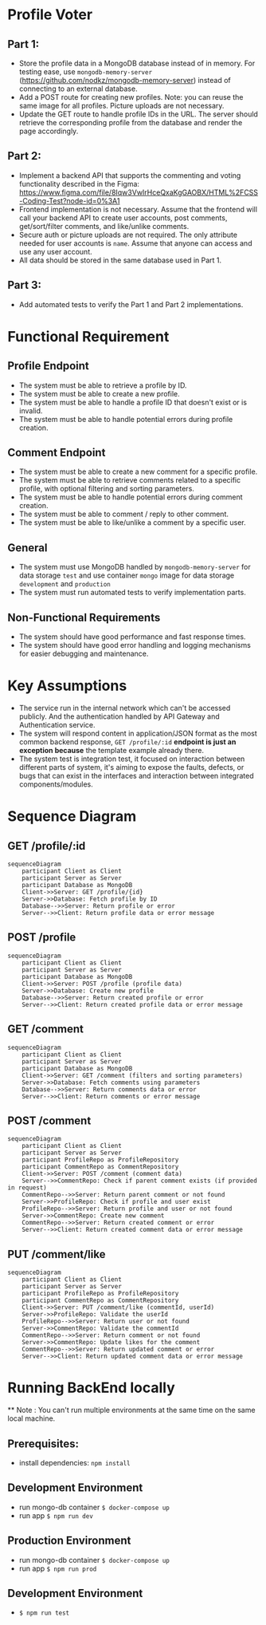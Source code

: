 # Profile Voter
## Part 1:
- Store the profile data in a MongoDB database instead of in memory. For testing ease, use `mongodb-memory-server` (https://github.com/nodkz/mongodb-memory-server) instead of connecting to an external database.
- Add a POST route for creating new profiles. Note: you can reuse the same image for all profiles. Picture uploads are not necessary.
- Update the GET route to handle profile IDs in the URL. The server should retrieve the corresponding profile from the database and render the page accordingly.

## Part 2:
- Implement a backend API that supports the commenting and voting functionality described in the Figma: https://www.figma.com/file/8Iqw3VwIrHceQxaKgGAOBX/HTML%2FCSS-Coding-Test?node-id=0%3A1
- Frontend implementation is not necessary. Assume that the frontend will call your backend API to create user accounts, post comments, get/sort/filter comments, and like/unlike comments.
- Secure auth or picture uploads are not required. The only attribute needed for user accounts is `name`. Assume that anyone can access and use any user account.
- All data should be stored in the same database used in Part 1.

## Part 3:
- Add automated tests to verify the Part 1 and Part 2 implementations.

# Functional Requirement

## Profile Endpoint
- The system must be able to retrieve a profile by ID.
- The system must be able to create a new profile.
- The system must be able to handle a profile ID that doesn't exist or is invalid.
- The system must be able to handle potential errors during profile creation.

## Comment Endpoint
- The system must be able to create a new comment for a specific profile.
- The system must be able to retrieve comments related to a specific profile, with optional filtering and sorting parameters.
- The system must be able to handle potential errors during comment creation.
- The system must be able to comment / reply to other comment.
- The system must be able to like/unlike a comment by a specific user.

## General
- The system must use MongoDB handled by `mongodb-memory-server` for data storage `test` and use container `mongo` image for data storage `development` and `production`
- The system must run automated tests to verify implementation parts.

## Non-Functional Requirements
- The system should have good performance and fast response times.
- The system should have good error handling and logging mechanisms for easier debugging and maintenance.

# Key Assumptions
- The service run in the internal network which can't be accessed publicly. And the authentication handled by API Gateway and Authentication service.
- The system will respond content in application/JSON format as the most common backend response, `GET /profile/:id` **endpoint is just an exception because** the template example already there.
- The system test is integration test, it focused on interaction between different parts of system, it's aiming to expose the faults, defects, or bugs that can exist in the interfaces and interaction between integrated components/modules.

# Sequence Diagram
## GET /profile/:id
```mermaid
sequenceDiagram
    participant Client as Client
    participant Server as Server
    participant Database as MongoDB
    Client->>Server: GET /profile/{id}
    Server->>Database: Fetch profile by ID
    Database-->>Server: Return profile or error
    Server-->>Client: Return profile data or error message
```
## POST /profile
```mermaid
sequenceDiagram
    participant Client as Client
    participant Server as Server
    participant Database as MongoDB
    Client->>Server: POST /profile (profile data)
    Server->>Database: Create new profile
    Database-->>Server: Return created profile or error
    Server-->>Client: Return created profile data or error message
```

## GET /comment
```mermaid
sequenceDiagram
    participant Client as Client
    participant Server as Server
    participant Database as MongoDB
    Client->>Server: GET /comment (filters and sorting parameters)
    Server->>Database: Fetch comments using parameters
    Database-->>Server: Return comments data or error
    Server-->>Client: Return comments or error message
```
## POST /comment
```mermaid
sequenceDiagram
    participant Client as Client
    participant Server as Server
    participant ProfileRepo as ProfileRepository
    participant CommentRepo as CommentRepository
    Client->>Server: POST /comment (comment data)
    Server-->>CommentRepo: Check if parent comment exists (if provided in request)
    CommentRepo-->>Server: Return parent comment or not found
    Server->>ProfileRepo: Check if profile and user exist
    ProfileRepo-->>Server: Return profile and user or not found
    Server->>CommentRepo: Create new comment
    CommentRepo-->>Server: Return created comment or error
    Server-->>Client: Return created comment data or error message
```
## PUT /comment/like
```mermaid
sequenceDiagram
    participant Client as Client
    participant Server as Server
    participant ProfileRepo as ProfileRepository
    participant CommentRepo as CommentRepository
    Client->>Server: PUT /comment/like (commentId, userId)
    Server->>ProfileRepo: Validate the userId
    ProfileRepo-->>Server: Return user or not found
    Server->>CommentRepo: Validate the commentId
    CommentRepo-->>Server: Return comment or not found
    Server->>CommentRepo: Update likes for the comment
    CommentRepo-->>Server: Return updated comment or error
    Server-->>Client: Return updated comment data or error message
```

# Running BackEnd locally
** Note : You can't run multiple environments at the same time on the same local machine.
## Prerequisites:
- install dependencies: `npm install`
## Development Environment
- run mongo-db container `$ docker-compose up`
- run app `$ npm run dev`
## Production Environment
- run mongo-db container `$ docker-compose up`
- run app `$ npm run prod`
## Development Environment
- `$ npm run test`